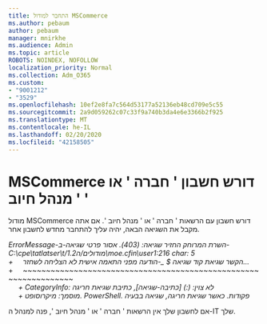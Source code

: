 ```yaml
---
title: התחבר למודול MSCommerce
ms.author: pebaum
author: pebaum
manager: mnirkhe
ms.audience: Admin
ms.topic: article
ROBOTS: NOINDEX, NOFOLLOW
localization_priority: Normal
ms.collection: Adm_O365
ms.custom:
- "9001212"
- "3529"
ms.openlocfilehash: 10ef2e8fa7c564d53177a52136eb48cd709e5c55
ms.sourcegitcommit: 2a9d059262c07c33f9a740b3da4e6e3366b2f925
ms.translationtype: MT
ms.contentlocale: he-IL
ms.lasthandoff: 02/20/2020
ms.locfileid: "42158505"
---
```

# <a name="mscommerce-requires-a-company-or-billing-administrator-account"></a>MSCommerce דורש חשבון ' חברה ' או ' מנהל חיוב '

מודול MSCommerce דורש חשבון עם הרשאות ' חברה ' או ' מנהל חיוב '. אם אתה מקבל את השגיאה הבאה, יהיה עליך להתחבר מחדש לחשבון אחר.

*ErrorMessage-השרת המרוחק החזיר שגיאה: (403). אסור פרטי שגיאה-ב-C:\cpe\tatlatser\t/מודולים/ה1.2\moe.cfin\user1:216 char: 5*<br>
*+&nbsp;&nbsp;&nbsp;&nbsp;&nbsp;הקשר שגיאת קוד שגיאה $ _-הודעה מפני התאמה אישית לא הצליחה לשחזר...*<br>
\+&nbsp;&nbsp;&nbsp;&nbsp;&nbsp;~~~~~~~~~~~~~~~~~~~~~~~~~~~~~~~~~~~~~~~~~~~~~~~~~~~~~~~~~~~~~~~~~<br>
&nbsp;&nbsp;&nbsp;&nbsp;&nbsp;*+ CategoryInfo: לא צוין: (:) [כתיבה-שגיאה], כתיבת שגיאת חריגה*<br>
&nbsp;&nbsp;&nbsp;&nbsp;&nbsp;*+ מוסמך: מיקרוסופט. PowerShell. פקודות. כאשר שגיאת חריגה, שגיאה בבעיה*

אם לחשבון שלך אין הרשאות ' חברה ' או ' מנהל חיוב ', פנה למנהל ה-IT שלך.
